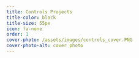 ```yaml
---
title: Controls Projects
title-color: black
title-size: 55px
icon: fa-none
order: 1
cover-photo: /assets/images/controls_cover.PNG
cover-photo-alt: cover photo
---
```

